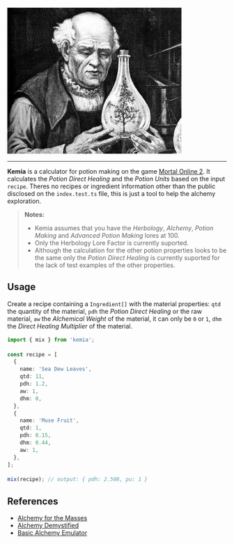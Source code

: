 ![paracelso](./media/paracelso.jpg)

---

**Kemia** is a calculator for potion making on the game [Mortal Online 2](https://www.mortalonline2.com/). It calculates the *Potion Direct Healing* and the *Potion Units* based on the input `recipe`. Theres no recipes or ingredient information other than the public disclosed on the `index.test.ts` file, this is just a tool to help the alchemy exploration.

> **Notes:**
> - Kemia assumes that you have the *Herbology*, *Alchemy*, *Potion Making* and *Advanced Potion Making* lores at 100.
> - Only the Herbology Lore Factor is currently suported.
> - Although the calculation for the other potion properties looks to be the same only the *Potion Direct Healing* is currently suported for the lack of test examples of the other properties.

## Usage

Create a recipe containing a `Ingredient[]` with the material properties:
`qtd` the quantity of the material, 
`pdh` the *Potion Direct Healing* or the raw material,
`aw` the *Alchemical Weight* of the material, it can only be `0` or `1`,
`dhm` the *Direct Healing Multiplier* of the material.

```ts
import { mix } from 'kemia';

const recipe = [
  {
    name: 'Sea Dew Leaves',
    qtd: 11,
    pdh: 1.2,
    aw: 1,
    dhm: 0,
  },
  {
    name: 'Muse Fruit',
    qtd: 1,
    pdh: 0.15,
    dhm: 0.44,
    aw: 1,
  },
];

mix(recipe); // output: { pdh: 2.508, pu: 1 }

```

## References

- [Alchemy for the Masses](https://www.starvault.se/mortalforums/threads/alchemy-for-the-masses.91285/)
- [Alchemy Demystified](https://mortalonline2.com/forums/threads/alchemy-demystified.3348/)
- [Basic Alchemy Emulator](https://www.mortalonlinemap.info/emulator/alchemy.php)
